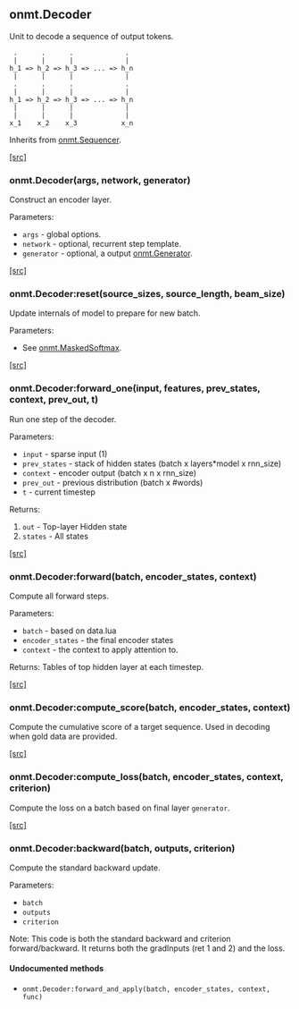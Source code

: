 <a name="onmt.Decoder.dok"></a>


## onmt.Decoder ##

 Unit to decode a sequence of output tokens.

     .      .      .             .
     |      |      |             |
    h_1 => h_2 => h_3 => ... => h_n
     |      |      |             |
     .      .      .             .
     |      |      |             |
    h_1 => h_2 => h_3 => ... => h_n
     |      |      |             |
     |      |      |             |
    x_1    x_2    x_3           x_n

Inherits from [onmt.Sequencer](lib+onmt+Sequencer).



<a class="entityLink" href="https://github.com/opennmt/opennmt/blob/b8ee79ced285a1b7f5720f7e1473e4955a23e9f1/lib/onmt/Decoder.lua#L28">[src]</a>
<a name="onmt.Decoder"></a>


### onmt.Decoder(args, network, generator) ###

 Construct an encoder layer.

Parameters:

  * `args` - global options.
  * `network` - optional, recurrent step template.
  * `generator` - optional, a output [onmt.Generator](lib+onmt+Generator).


<a class="entityLink" href="https://github.com/opennmt/opennmt/blob/b8ee79ced285a1b7f5720f7e1473e4955a23e9f1/lib/onmt/Decoder.lua#L176">[src]</a>
<a name="onmt.Decoder:reset"></a>


### onmt.Decoder:reset(source_sizes, source_length, beam_size) ###

 Update internals of model to prepare for new batch.

  Parameters:

  * See  [onmt.MaskedSoftmax](lib+onmt+MaskedSoftmax).


<a class="entityLink" href="https://github.com/opennmt/opennmt/blob/b8ee79ced285a1b7f5720f7e1473e4955a23e9f1/lib/onmt/Decoder.lua#L212">[src]</a>
<a name="onmt.Decoder:forward_one"></a>


### onmt.Decoder:forward_one(input, features, prev_states, context, prev_out, t) ###

 Run one step of the decoder.

Parameters:

 * `input` - sparse input (1)
 * `prev_states` - stack of hidden states (batch x layers*model x rnn_size)
 * `context` - encoder output (batch x n x rnn_size)
 * `prev_out` - previous distribution (batch x #words)
 * `t` - current timestep

Returns:

 1. `out` - Top-layer Hidden state
 2. `states` - All states


<a class="entityLink" href="https://github.com/opennmt/opennmt/blob/b8ee79ced285a1b7f5720f7e1473e4955a23e9f1/lib/onmt/Decoder.lua#L289">[src]</a>
<a name="onmt.Decoder:forward"></a>


### onmt.Decoder:forward(batch, encoder_states, context) ###

Compute all forward steps.

Parameters:

  * `batch` - based on data.lua
  * `encoder_states` - the final encoder states
  * `context` - the context to apply attention to.

Returns: Tables of top hidden layer at each timestep.



<a class="entityLink" href="https://github.com/opennmt/opennmt/blob/b8ee79ced285a1b7f5720f7e1473e4955a23e9f1/lib/onmt/Decoder.lua#L306">[src]</a>
<a name="onmt.Decoder:compute_score"></a>


### onmt.Decoder:compute_score(batch, encoder_states, context) ###

 Compute the cumulative score of a target sequence.
  Used in decoding when gold data are provided.


<a class="entityLink" href="https://github.com/opennmt/opennmt/blob/b8ee79ced285a1b7f5720f7e1473e4955a23e9f1/lib/onmt/Decoder.lua#L322">[src]</a>
<a name="onmt.Decoder:compute_loss"></a>


### onmt.Decoder:compute_loss(batch, encoder_states, context, criterion) ###

 Compute the loss on a batch based on final layer `generator`.

<a class="entityLink" href="https://github.com/opennmt/opennmt/blob/b8ee79ced285a1b7f5720f7e1473e4955a23e9f1/lib/onmt/Decoder.lua#L350">[src]</a>
<a name="onmt.Decoder:backward"></a>


### onmt.Decoder:backward(batch, outputs, criterion) ###

 Compute the standard backward update.

Parameters:

  * `batch`
  * `outputs`
  * `criterion`

  Note: This code is both the standard backward and criterion forward/backward.
  It returns both the gradInputs (ret 1 and 2) and the loss.



#### Undocumented methods ####

<a name="onmt.Decoder:forward_and_apply"></a>
 * `onmt.Decoder:forward_and_apply(batch, encoder_states, context, func)`
